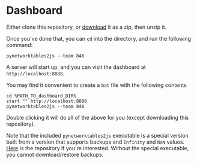 # Dashboard
Either clone this repository, or [download](https://github.com/akainth015/frc-dashboard/archive/master.zip) it as a zip,  then unzip it.

Once you've done that, you can `cd` into the directory, and run the following command:

~~~
pynetworktables2js --team 846
~~~

A server will start up, and you can visit the dashboard at `http://localhost:8888`.

You may find it convenient to create a `bat` file with the following contents

~~~
cd %PATH_TO_dashboard_DIR%
start "" http://localhost:8888
pynetworktables2js --team 846
~~~

Double clicking it will do all of the above for you (except downloading this repository).

Note that the included `pynetworktables2js` executable is a special version built from a version that supports backups and `Infinity` and `NaN` values. [Here](https://github.com/akainth015/pynetworktables2js) is the repository if you're interested. Without the special executable, you cannot download/restore backups.